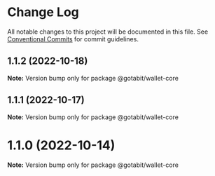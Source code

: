 # Change Log

All notable changes to this project will be documented in this file.
See [Conventional Commits](https://conventionalcommits.org) for commit guidelines.

## 1.1.2 (2022-10-18)

**Note:** Version bump only for package @gotabit/wallet-core





## 1.1.1 (2022-10-17)

**Note:** Version bump only for package @gotabit/wallet-core





# 1.1.0 (2022-10-14)

**Note:** Version bump only for package @gotabit/wallet-core
